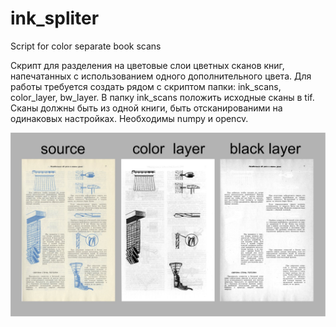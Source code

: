 # ink_spliter
Script for color separate book scans

Скрипт для разделения на цветовые слои цветных сканов книг, напечатанных  с использованием одного дополнительного цвета.
Для работы требуется создать рядом с скриптом папки: ink_scans, color_layer, bw_layer. В папку ink_scans положить исходные сканы в tif. Сканы должны быть из одной книги, быть отсканированими на одинаковых настройках.
Необходимы numpy и opencv. 

![screenshot](https://github.com/U235a/ink_spliter/blob/main/example1.jpg "screenshot")
